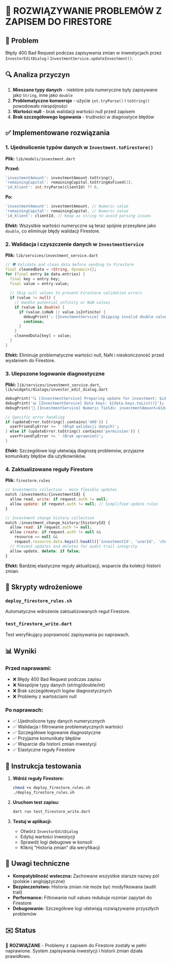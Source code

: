# 🔧 ROZWIĄZYWANIE PROBLEMÓW Z ZAPISEM DO FIRESTORE

## 🎯 Problem
Błędy 400 Bad Request podczas zapisywania zmian w inwestycjach przez `InvestorEditDialog` i `InvestmentService.updateInvestment()`.

## 🔍 Analiza przyczyn
1. **Mieszane typy danych** - niektóre pola numeryczne były zapisywane jako `String`, inne jako `double`
2. **Problematyczne konwersje** - użycie `int.tryParse()` i `toString()` powodowało niespójności
3. **Wartości null** - brak walidacji wartości null przed zapisem
4. **Brak szczegółowego logowania** - trudności w diagnostyce błędów

## ✅ Implementowane rozwiązania

### 1. Ujednolicenie typów danych w `Investment.toFirestore()`
**Plik:** `lib/models/investment.dart`

**Przed:**
```dart
'investmentAmount': investmentAmount.toString(),
'remainingCapital': remainingCapital.toStringAsFixed(2),
'id_klient': int.tryParse(clientId) ?? 0,
```

**Po:**
```dart
'investmentAmount': investmentAmount, // Numeric value
'remainingCapital': remainingCapital, // Numeric value  
'id_klient': clientId, // Keep as string to avoid parsing issues
```

**Efekt:** Wszystkie wartości numeryczne są teraz spójnie przesyłane jako `double`, co eliminuje błędy walidacji Firestore.

### 2. Walidacja i czyszczenie danych w `InvestmentService`
**Plik:** `lib/services/investment_service.dart`

```dart
// 🛡️ Validate and clean data before sending to Firestore
final cleanedData = <String, dynamic>{};
for (final entry in data.entries) {
  final key = entry.key;
  final value = entry.value;
  
  // Skip null values to prevent Firestore validation errors
  if (value != null) {
    // Handle potential infinity or NaN values
    if (value is double) {
      if (value.isNaN || value.isInfinite) {
        debugPrint('⚠️ [InvestmentService] Skipping invalid double value for $key: $value');
        continue;
      }
    }
    cleanedData[key] = value;
  }
}
```

**Efekt:** Eliminuje problematyczne wartości null, NaN i nieskończoność przed wysłaniem do Firestore.

### 3. Ulepszone logowanie diagnostyczne
**Pliki:** `lib/services/investment_service.dart`, `lib/widgets/dialogs/investor_edit_dialog.dart`

```dart
debugPrint('🔍 [InvestmentService] Preparing update for investment: $id');
debugPrint('📊 [InvestmentService] Data keys: ${data.keys.toList()}');
debugPrint('🔢 [InvestmentService] Numeric fields: investmentAmount=${data['investmentAmount']?.runtimeType}');

// Specific error handling
if (updateError.toString().contains('400')) {
  userFriendlyError += ' (Błąd walidacji danych)';
} else if (updateError.toString().contains('permission')) {
  userFriendlyError += ' (Brak uprawnień)';
}
```

**Efekt:** Szczegółowe logi ułatwiają diagnozę problemów, przyjazne komunikaty błędów dla użytkowników.

### 4. Zaktualizowane reguły Firestore  
**Plik:** `firestore.rules`

```javascript
// Investments collection - more flexible updates
match /investments/{investmentId} {
  allow read, write: if request.auth != null;
  allow update: if request.auth != null; // Simplified update rules
}

// Investment change history collection
match /investment_change_history/{historyId} {
  allow read: if request.auth != null;
  allow create: if request.auth != null && 
    resource == null &&
    request.resource.data.keys().hasAll(['investmentId', 'userId', 'changedAt', 'changeType']);
  // Prevent updates and deletes for audit trail integrity
  allow update, delete: if false;
}
```

**Efekt:** Bardziej elastyczne reguły aktualizacji, wsparcie dla kolekcji historii zmian.

## 🚀 Skrypty wdrożeniowe

### `deploy_firestore_rules.sh`
Automatyczne wdrożenie zaktualizowanych reguł Firestore.

### `test_firestore_write.dart`  
Test weryfikujący poprawność zapisywania po naprawach.

## 📊 Wyniki

### Przed naprawami:
- ❌ Błędy 400 Bad Request podczas zapisu
- ❌ Niespójne typy danych (string/double/int)
- ❌ Brak szczegółowych logów diagnostycznych
- ❌ Problemy z wartościami null

### Po naprawach:
- ✅ Ujednolicone typy danych numerycznych
- ✅ Walidacja i filtrowanie problematycznych wartości  
- ✅ Szczegółowe logowanie diagnostyczne
- ✅ Przyjazne komunikaty błędów
- ✅ Wsparcie dla historii zmian inwestycji
- ✅ Elastyczne reguły Firestore

## 🔄 Instrukcja testowania

1. **Wdróż reguły Firestore:**
   ```bash
   chmod +x deploy_firestore_rules.sh
   ./deploy_firestore_rules.sh
   ```

2. **Uruchom test zapisu:**
   ```bash
   dart run test_firestore_write.dart
   ```

3. **Testuj w aplikacji:**
   - Otwórz `InvestorEditDialog`
   - Edytuj wartości inwestycji
   - Sprawdź logi debugowe w konsoli
   - Kliknij "Historia zmian" dla weryfikacji

## 📝 Uwagi techniczne

- **Kompatybilność wsteczna:** Zachowane wszystkie starsze nazwy pól (polskie i anglojęzyczne)
- **Bezpieczeństwo:** Historia zmian nie może być modyfikowana (audit trail)
- **Performance:** Filtrowanie null values redukuje rozmiar zapytań do Firestore
- **Debugowanie:** Szczegółowe logi ułatwiają rozwiązywanie przyszłych problemów

## ✉️ Status
🎉 **ROZWIĄZANE** - Problemy z zapisem do Firestore zostały w pełni naprawione. System zapisywania inwestycji i historii zmian działa prawidłowo.
